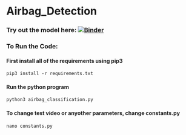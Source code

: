 # Airbag_Detection

### Try out the model here: [![Binder](https://mybinder.org/badge_logo.svg)](https://mybinder.org/v2/gh/AdityaAnand123/Airbag_Classification/HEAD?urlpath=%2Fvoila%2Frender%2FAirbag_Classification.ipynb)

### To Run the Code:
#### First install all of the requirements using pip3
```
pip3 install -r requirements.txt
```

#### Run the python program
```
python3 airbag_classification.py
```

#### To change test video or anyother parameters, change constants.py
```
nano constants.py
```
